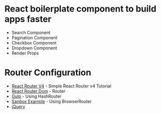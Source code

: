 # React boilerplate component to build apps faster
  - Search Component
  - Pagination Component
  - Checkbox Component
  - Dropdown Component
  - Render Props

# Router Configuration

* [React Router V4](https://medium.com/@pshrmn/a-simple-react-router-v4-tutorial-7f23ff27adf) - Simple React Router v4 Tutorial
* [React Router Dom](https://github.com/ReactTraining/react-router/tree/master/packages/react-router-dom) - Router
* [Gulp](https://codepen.io/pshrmn/pen/YZXZqM) - Using HashRouter
* [Sanbox Example](https://codesandbox.io/s/vVoQVk78) - Using BrowserRouter
* [jQuery](https://jquery.com/)
